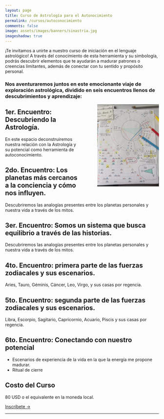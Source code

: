 ```yaml
---
layout: page
title: Curso de Astrología para el Autonocimiento 
permalink: /cursos/autoconocimiento
comments: false
image: assets/images/banners/sinastria.jpg
imageshadow: true
---
```


¡Te invitamos a unirte a nuestro curso de iniciación en el lenguaje astrológico! A través del conocimiento de esta herramienta y su simbología, podrás descubrir elementos que te ayudarán a madurar patrones o creencias limitantes, además de conectar con tu sentido y propósito personal.

### Nos aventuraremos juntos en este emocionante viaje de exploración astrológica, dividido en seis encuentros llenos de descubrimientos y aprendizaje:


<img src='assets/images/curso-autoconocimiento-notas-astro.jpg' style='float:right; width: 40%; padding: 0 0 0 4em;' />


## 1er. Encuentro: Descubriendo la Astrología.

En este espacio deconstruiremos nuestra relación con la Astrología y su potencial como herramienta de autoconocimiento. 
  

## 2do. Encuentro: Los planetas más cercanos a la conciencia y cómo nos influyen.

Descubriremos las analogías presentes entre los planetas  personales y nuestra vida a través de los mitos. 


## 3er. Encuentro: Somos un sistema que busca equilibrio a través de las historias.

Descubriremos las analogías presentes entre los planetas  personales y nuestra vida a través de los mitos. 

  
## 4to. Encuentro: primera parte de las fuerzas zodiacales y sus escenarios.

Aries, Tauro, Géminis, Cáncer, Leo, Virgo, y sus casas por regencia.


## 5to. Encuentro: segunda parte de las fuerzas zodiacales y sus escenarios. 

Libra, Escorpio, Sagitario, Capricornio, Acuario, Piscis y sus casas por regencia.

## 6to. Encuentro: Conectando con nuestro potencial
* Escenarios de experiencia de la vida en la que la energía me propone madurar.
* Ritual de cierre


## Costo del Curso

80 USD o el equivalente en la moneda local.

<a target="_blank" href="https://docs.google.com/forms/d/e/1FAIpQLScfVBE6ok4vvBbeqD4ijSR-AzpWb6DLCOiZyniIWWBf6MVTbg/viewform?usp=sf_link" class="btn btn-astro">Inscríbete &rarr;</a>

<hr>
